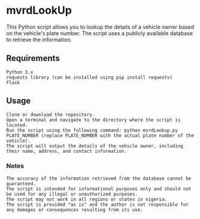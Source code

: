 # mvrdLookUp

This Python script allows you to lookup the details of a vehicle owner based on the vehicle's plate number. The script uses a publicly available database to retrieve the information.

## Requirements

    Python 3.x
    requests library (can be installed using pip install requests)
    Flask 

## Usage

    Clone or download the repository.
    Open a terminal and navigate to the directory where the script is located.
    Run the script using the following command: python mvrdLookup.py PLATE_NUMBER (replace PLATE_NUMBER with the actual plate number of the vehicle).
    The script will output the details of the vehicle owner, including their name, address, and contact information.

### Notes

    The accuracy of the information retrieved from the database cannot be guaranteed.
    The script is intended for informational purposes only and should not be used for any illegal or unauthorized purposes.
    The script may not work in all regions or states in nigeria.
    The script is provided "as is" and the author is not responsible for any damages or consequences resulting from its use.


